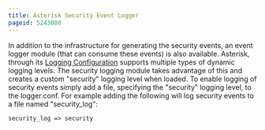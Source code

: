 ```yaml
---
title: Asterisk Security Event Logger
pageid: 5243080
---
```


In addition to the infrastructure for generating the security events, an event logger module (that can consume these events) is also available. Asterisk, through its [Logging Configuration](/Configuration/Core-Configuration/Logging-Configuration) supports multiple types of dynamic logging levels.  The security logging module takes advantage of this and creates a custom "security" logging level when loaded.  To enable logging of security events simply add a file, specifying the "security" logging level, to the logger.conf.  For example adding the following will log security events to a file named "security_log":

```
security_log => security

```
